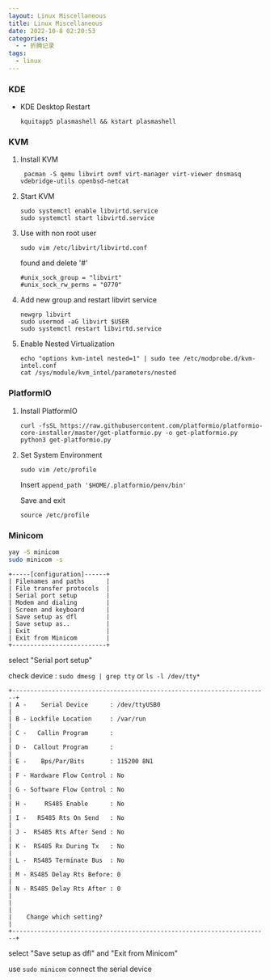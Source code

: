 ```yaml
---
layout: Linux Miscellaneous
title: Linux Miscellaneous
date: 2022-10-8 02:20:53
categories:
  - - 折腾记录
tags: 
  - linux
---
```

### KDE

- KDE Desktop Restart

    `kquitapp5 plasmashell && kstart plasmashell`

### KVM

1. Install KVM

    ```shell
     pacman -S qemu libvirt ovmf virt-manager virt-viewer dnsmasq vdebridge-utils openbsd-netcat 
     ```

2. Start KVM

    ```shell
    sudo systemctl enable libvirtd.service
    sudo systemctl start libvirtd.service
    ```

3. Use with non root user

    ```shell
    sudo vim /etc/libvirt/libvirtd.conf
    ```

    found and delete '#'

    ```shell
    #unix_sock_group = "libvirt"
    #unix_sock_rw_perms = "0770"
    ```

4. Add new group and restart libvirt service

    ```shell
    newgrp libvirt
    sudo usermod -aG libvirt $USER
    sudo systemctl restart libvirtd.service
    ```

5. Enable Nested Virtualization

    ```shell
    echo "options kvm-intel nested=1" | sudo tee /etc/modprobe.d/kvm-intel.conf
    cat /sys/module/kvm_intel/parameters/nested
    ```
### PlatformIO

1. Install PlatformIO

    ```shell
    curl -fsSL https://raw.githubusercontent.com/platformio/platformio-core-installer/master/get-platformio.py -o get-platformio.py
    python3 get-platformio.py
    ```

2. Set System Environment

    ```shell
    sudo vim /etc/profile
    ```

    Insert ```append_path '$HOME/.platformio/penv/bin'```

    Save and exit

    ```shell
    source /etc/profile
    ```

### Minicom

```bash
yay -S minicom
sudo minicom -s
```

```
+-----[configuration]------+
| Filenames and paths      |
| File transfer protocols  |
| Serial port setup        |
| Modem and dialing        |
| Screen and keyboard      |
| Save setup as dfl        |
| Save setup as..          |
| Exit                     |
| Exit from Minicom        |
+--------------------------+
```

select "Serial port setup"

check device : ``` sudo dmesg | grep tty ``` or ``` ls -l /dev/tty* ```

```
+-----------------------------------------------------------------------+
| A -    Serial Device      : /dev/ttyUSB0                              |
| B - Lockfile Location     : /var/run                                  |
| C -   Callin Program      :                                           |
| D -  Callout Program      :                                           |
| E -    Bps/Par/Bits       : 115200 8N1                                |
| F - Hardware Flow Control : No                                        |
| G - Software Flow Control : No                                        |
| H -     RS485 Enable      : No                                        |
| I -   RS485 Rts On Send   : No                                        |
| J -  RS485 Rts After Send : No                                        |
| K -  RS485 Rx During Tx   : No                                        |
| L -  RS485 Terminate Bus  : No                                        |
| M - RS485 Delay Rts Before: 0                                         |
| N - RS485 Delay Rts After : 0                                         |
|                                                                       |
|    Change which setting?                                              |
+-----------------------------------------------------------------------+
```

select "Save setup as dfl" and "Exit from Minicom"

use ``` sudo minicom ``` connect the serial device